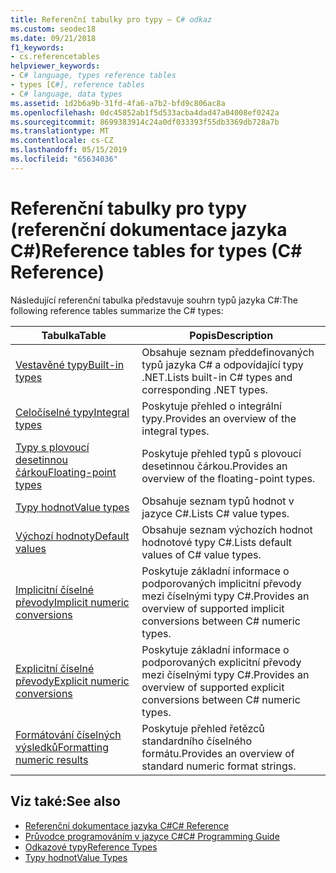 ```yaml
---
title: Referenční tabulky pro typy – C# odkaz
ms.custom: seodec18
ms.date: 09/21/2018
f1_keywords:
- cs.referencetables
helpviewer_keywords:
- C# language, types reference tables
- types [C#], reference tables
- C# language, data types
ms.assetid: 1d2b6a9b-31fd-4fa6-a7b2-bfd9c806ac8a
ms.openlocfilehash: 0dc45852ab1f5d533acba4dad47a04008ef0242a
ms.sourcegitcommit: 8699383914c24a0df033393f55db3369db728a7b
ms.translationtype: MT
ms.contentlocale: cs-CZ
ms.lasthandoff: 05/15/2019
ms.locfileid: "65634036"
---
```

# <a name="reference-tables-for-types-c-reference"></a><span data-ttu-id="53cac-102">Referenční tabulky pro typy (referenční dokumentace jazyka C#)</span><span class="sxs-lookup"><span data-stu-id="53cac-102">Reference tables for types (C# Reference)</span></span>

<span data-ttu-id="53cac-103">Následující referenční tabulka představuje souhrn typů jazyka C#:</span><span class="sxs-lookup"><span data-stu-id="53cac-103">The following reference tables summarize the C# types:</span></span>

|<span data-ttu-id="53cac-104">Tabulka</span><span class="sxs-lookup"><span data-stu-id="53cac-104">Table</span></span>|<span data-ttu-id="53cac-105">Popis</span><span class="sxs-lookup"><span data-stu-id="53cac-105">Description</span></span>|
|---------|---------|
|[<span data-ttu-id="53cac-106">Vestavěné typy</span><span class="sxs-lookup"><span data-stu-id="53cac-106">Built-in types</span></span>](built-in-types-table.md)|<span data-ttu-id="53cac-107">Obsahuje seznam předdefinovaných typů jazyka C# a odpovídající typy .NET.</span><span class="sxs-lookup"><span data-stu-id="53cac-107">Lists built-in C# types and corresponding .NET types.</span></span>|
|[<span data-ttu-id="53cac-108">Celočíselné typy</span><span class="sxs-lookup"><span data-stu-id="53cac-108">Integral types</span></span>](integral-types-table.md)|<span data-ttu-id="53cac-109">Poskytuje přehled o integrální typy.</span><span class="sxs-lookup"><span data-stu-id="53cac-109">Provides an overview of the integral types.</span></span>|
|[<span data-ttu-id="53cac-110">Typy s plovoucí desetinnou čárkou</span><span class="sxs-lookup"><span data-stu-id="53cac-110">Floating-point types</span></span>](floating-point-types-table.md)|<span data-ttu-id="53cac-111">Poskytuje přehled typů s plovoucí desetinnou čárkou.</span><span class="sxs-lookup"><span data-stu-id="53cac-111">Provides an overview of the floating-point types.</span></span>|
|[<span data-ttu-id="53cac-112">Typy hodnot</span><span class="sxs-lookup"><span data-stu-id="53cac-112">Value types</span></span>](value-types-table.md)|<span data-ttu-id="53cac-113">Obsahuje seznam typů hodnot v jazyce C#.</span><span class="sxs-lookup"><span data-stu-id="53cac-113">Lists C# value types.</span></span>|
|[<span data-ttu-id="53cac-114">Výchozí hodnoty</span><span class="sxs-lookup"><span data-stu-id="53cac-114">Default values</span></span>](default-values-table.md)|<span data-ttu-id="53cac-115">Obsahuje seznam výchozích hodnot hodnotové typy C#.</span><span class="sxs-lookup"><span data-stu-id="53cac-115">Lists default values of C# value types.</span></span>|
|[<span data-ttu-id="53cac-116">Implicitní číselné převody</span><span class="sxs-lookup"><span data-stu-id="53cac-116">Implicit numeric conversions</span></span>](implicit-numeric-conversions-table.md)|<span data-ttu-id="53cac-117">Poskytuje základní informace o podporovaných implicitní převody mezi číselnými typy C#.</span><span class="sxs-lookup"><span data-stu-id="53cac-117">Provides an overview of supported implicit conversions between C# numeric types.</span></span>|
|[<span data-ttu-id="53cac-118">Explicitní číselné převody</span><span class="sxs-lookup"><span data-stu-id="53cac-118">Explicit numeric conversions</span></span>](explicit-numeric-conversions-table.md)|<span data-ttu-id="53cac-119">Poskytuje základní informace o podporovaných explicitní převody mezi číselnými typy C#.</span><span class="sxs-lookup"><span data-stu-id="53cac-119">Provides an overview of supported explicit conversions between C# numeric types.</span></span>|
|[<span data-ttu-id="53cac-120">Formátování číselných výsledků</span><span class="sxs-lookup"><span data-stu-id="53cac-120">Formatting numeric results</span></span>](formatting-numeric-results-table.md)|<span data-ttu-id="53cac-121">Poskytuje přehled řetězců standardního číselného formátu.</span><span class="sxs-lookup"><span data-stu-id="53cac-121">Provides an overview of standard numeric format strings.</span></span>|

## <a name="see-also"></a><span data-ttu-id="53cac-122">Viz také:</span><span class="sxs-lookup"><span data-stu-id="53cac-122">See also</span></span>

- [<span data-ttu-id="53cac-123">Referenční dokumentace jazyka C#</span><span class="sxs-lookup"><span data-stu-id="53cac-123">C# Reference</span></span>](../index.md)
- [<span data-ttu-id="53cac-124">Průvodce programováním v jazyce C#</span><span class="sxs-lookup"><span data-stu-id="53cac-124">C# Programming Guide</span></span>](../../programming-guide/index.md)
- [<span data-ttu-id="53cac-125">Odkazové typy</span><span class="sxs-lookup"><span data-stu-id="53cac-125">Reference Types</span></span>](reference-types.md)
- [<span data-ttu-id="53cac-126">Typy hodnot</span><span class="sxs-lookup"><span data-stu-id="53cac-126">Value Types</span></span>](value-types.md)
